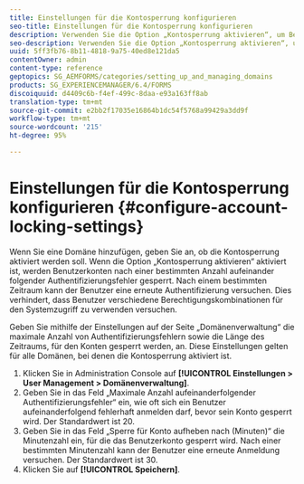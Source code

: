 ```yaml
---
title: Einstellungen für die Kontosperrung konfigurieren
seo-title: Einstellungen für die Kontosperrung konfigurieren
description: Verwenden Sie die Option „Kontosperrung aktivieren“, um Benutzerkonten nach einer bestimmten Anzahl aufeinanderfolgender Authentifizierungsfehler zu sperren.
seo-description: Verwenden Sie die Option „Kontosperrung aktivieren“, um Benutzerkonten nach einer bestimmten Anzahl aufeinanderfolgender Authentifizierungsfehler zu sperren.
uuid: 5ff3fb76-8b11-4818-9a75-40ed8e121da5
contentOwner: admin
content-type: reference
geptopics: SG_AEMFORMS/categories/setting_up_and_managing_domains
products: SG_EXPERIENCEMANAGER/6.4/FORMS
discoiquuid: d4409c6b-f4ef-499c-8daa-e93a163ff8ab
translation-type: tm+mt
source-git-commit: e2bb2f17035e16864b1dc54f5768a99429a3dd9f
workflow-type: tm+mt
source-wordcount: '215'
ht-degree: 95%

---
```



# Einstellungen für die Kontosperrung konfigurieren {#configure-account-locking-settings}

Wenn Sie eine Domäne hinzufügen, geben Sie an, ob die Kontosperrung aktiviert werden soll. Wenn die Option „Kontosperrung aktivieren“ aktiviert ist, werden Benutzerkonten nach einer bestimmten Anzahl aufeinander folgender Authentifizierungsfehler gesperrt. Nach einem bestimmten Zeitraum kann der Benutzer eine erneute Authentifizierung versuchen. Dies verhindert, dass Benutzer verschiedene Berechtigungskombinationen für den Systemzugriff zu verwenden versuchen.

Geben Sie mithilfe der Einstellungen auf der Seite „Domänenverwaltung“ die maximale Anzahl von Authentifizierungsfehlern sowie die Länge des Zeitraums, für den Konten gesperrt werden, an. Diese Einstellungen gelten für alle Domänen, bei denen die Kontosperrung aktiviert ist.

1. Klicken Sie in Administration Console auf **[!UICONTROL Einstellungen > User Management > Domänenverwaltung]**.
1. Geben Sie in das Feld „Maximale Anzahl aufeinanderfolgender Authentifizierungsfehler“ ein, wie oft sich ein Benutzer aufeinanderfolgend fehlerhaft anmelden darf, bevor sein Konto gesperrt wird. Der Standardwert ist 20. 
1. Geben Sie in das Feld „Sperre für Konto aufheben nach (Minuten)“ die Minutenzahl ein, für die das Benutzerkonto gesperrt wird. Nach einer bestimmten Minutenzahl kann der Benutzer eine erneute Anmeldung versuchen. Der Standardwert ist 30. 
1. Klicken Sie auf **[!UICONTROL Speichern]**.

